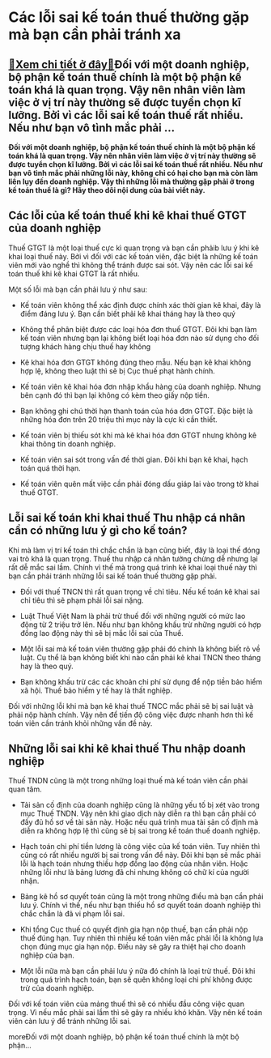 Các lỗi sai kế toán thuế thường gặp mà bạn cần phải tránh xa
============================================================

[:gift:Xem chi tiết ở đây:gift:](https://hddtvn.com/cac-loi-sai-ke-toan-thue-thuong-gap-ma-ban-can-phai-tranh-xa/)Đối với một doanh nghiệp, bộ phận kế toán thuế chính là một bộ phận kế toán khá là quan trọng. Vậy nên nhân viên làm việc ở vị trí này thường sẽ được tuyển chọn kĩ lưỡng. Bởi vì các lỗi sai kế toán thuế rất nhiều. Nếu như bạn vô tình mắc phải …
----------------------------------------------------------------------------------------------------------------------------------------------------------------------------------------------------------------------------------------------------

**Đối với một doanh nghiệp, bộ phận kế toán thuế chính là một bộ phận kế toán khá là quan trọng. Vậy nên nhân viên làm việc ở vị trí này thường sẽ được tuyển chọn kĩ lưỡng. Bởi vì các lỗi sai kế toán thuế rất nhiều. Nếu như bạn vô tình mắc phải những lỗi này, không chỉ có hại cho bạn mà còn làm liên lụy đến doanh nghiệp. Vậy thì những lỗi mà thường gặp phải ở trong kế toán thuế là gì? Hãy theo dõi nội dung của bài viết này.**



Các lỗi của kế toán thuế khi kê khai thuế GTGT của doanh nghiệp
---------------------------------------------------------------


Thuế GTGT là một loại thuế cực kì quan trọng và bạn cần phảib lưu ý khi kê khai loại thuế này. Bởi vì đối với các kế toán viên, đặc biệt là những kế toán viên mới vào nghề thì không thể tránh được sai sót. Vậy nên các lỗi sai kế toán thuế khi kê khai GTGT là rất nhiều.


Một số lỗi mà bạn cần phải lưu ý như sau:




* Kế toán viên không thể xác định được chính xác thời gian kê khai, đây là điểm đáng lưu ý. Bạn cần biết phải kê khai tháng hay là theo quý

* Không thể phân biệt được các loại hóa đơn thuế GTGT. Đôi khi bạn làm kế toán viên nhưng bạn lại không biết loại hóa đơn nào sử dụng cho đối tượng khách hàng chịu thuế hay không

* Kê khai hóa đơn GTGT không đúng theo mẫu. Nếu bạn kê khai không hợp lệ, không theo luật thì sẽ bị Cục thuế phạt hành chính.

* Kế toán viên kê khai hóa đơn nhập khẩu hàng của doanh nghiệp. Nhưng bên cạnh đó thì bạn lại không có kèm theo giấy nộp tiền.

* Bạn không ghi chú thời hạn thanh toán của hóa đơn GTGT. Đặc biệt là những hóa đơn trên 20 triệu thì mục này là cực kì cần thiết.

* Kế toán viên bị thiếu sót khi mà kê khai hóa đơn GTGT nhưng không kê khai thông tin doanh nghiệp.

* Kế toán viên sai sót trong vấn đề thời gian. Đôi khi bạn kê khai, hạch toán quá thời hạn.

* Kế toán viên quên mất việc cần phải đóng dấu giáp lai vào trong tờ khai thuế GTGT.



Lỗi sai kế toán khi khai thuế Thu nhập cá nhân cần có những lưu ý gì cho kế toán?
---------------------------------------------------------------------------------



Khi mà làm vị trí kế toán thì chắc chắn là bạn cũng biết, đây là loại thế đóng vai trò khá là quan trọng. Thuế thu nhập cá nhân tưởng chừng dễ nhưng lại rất dễ mắc sai lầm. Chính vì thế mà trong quá trình kê khai loại thuế này thì bạn cần phải tránh những lỗi sai kế toán thuế thường gặp phải.




* Đối với thuế TNCN thì rất quan trọng về chỉ tiêu. Nếu kế toán kê khai sai chỉ tiêu thì sẽ phạm phải lỗi sai nặng.

* Luật Thuế Việt Nam là phải trừ thuế đối với những người có mức lao động từ 2 triệu trở lên. Nếu như bạn không khấu trừ những người có hợp đồng lao động này thì sẽ bị mắc lỗi sai của Thuế.

* Một lỗi sai mà kế toán viên thường gặp phải đó chính là không biết rõ về luật. Cụ thể là bạn không biết khi nào cần phải kê khai TNCN theo tháng hay là theo quý.

* Bạn không khấu trừ các các khoản chi phí sử dụng để nộp tiền bảo hiểm xã hội. Thuế bảo hiểm y tế hay là thất nghiệp.



Đối với những lỗi khi mà bạn kê khai thuế TNCC mắc phải sẽ bị sai luật và phải nộp hành chính. Vậy nên để tiến độ công việc được nhanh hơn thì kế toán viên cần tránh khỏi những vấn đề này.


Những lỗi sai khi kê khai thuế Thu nhập doanh nghiệp
----------------------------------------------------


Thuế TNDN cũng là một trong những loại thuế mà kế toán viên cần phải quan tâm.




* Tải sản cố định của doanh nghiệp cũng là những yếu tố bị xét vào trong mục Thuế TNDN. Vậy nên khi giao dịch này diễn ra thì bạn cần phải có đầy đủ hồ sơ về tài sản này. Hoặc nếu quá trình mua tài sản cố định mà diễn ra không hợp lệ thì cũng sẽ bị sai trong kế toán thuế doanh nghiệp.

* Hạch toán chi phí tiền lương là công việc của kế toán viên. Tuy nhiên thì cũng có rất nhiều người bị sai trong vấn đề này. Đôi khi bạn sẽ mắc phải lỗi là hạch toán nhưng thiếu hợp đồng lao động của nhân viên. Hoặc những lỗi như là bảng lương đã chi nhưng không có chữ kí của người nhận.

* Bảng kê hồ sơ quyết toán cũng là một trong những điều mà bạn cần phải lưu ý. Chính vì thế, nếu như bạn thiếu hồ sơ quyết toán doanh nghiệp thì chắc chắn là đã vi phạm lỗi sai.

* Khi tổng Cục thuế có quyết định gia hạn nộp thuế, bạn cần phải nộp thuế đúng hạn. Tuy nhiên thì nhiều kế toán viên mắc phải lỗi là không lựa chọn đúng mục gia hạn nộp. Điều này sẽ gây ra thiệt hại cho doanh nghiệp của bạn.

* Một lỗi nữa mà bạn cần phải lưu ý nữa đó chính là loại trừ thuế. Đôi khi trong quá trình hạch toán, bạn sẽ quên không loại chi phí không được trừ của doanh nghiệp.



Đối với kế toán viên của mảng thuế thì sẽ có nhiều đầu công việc quan trọng. Vì nếu mắc phải sai lầm thì sẽ gây ra nhiều khó khăn. Vậy nên kế toán viên càn lưu ý để tránh những lỗi sai.


moreĐối với một doanh nghiệp, bộ phận kế toán thuế chính là một bộ phận…

